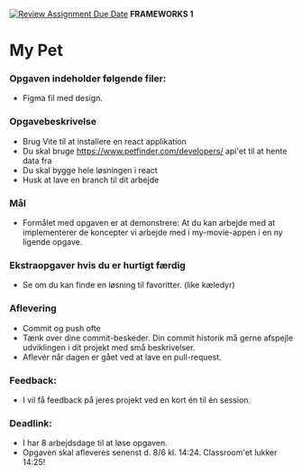 [![Review Assignment Due Date](https://classroom.github.com/assets/deadline-readme-button-24ddc0f5d75046c5622901739e7c5dd533143b0c8e959d652212380cedb1ea36.svg)](https://classroom.github.com/a/q4dgb3_H)
**FRAMEWORKS 1**

# My Pet

### **Opgaven indeholder følgende filer:**

- Figma fil med design.

### **Opgavebeskrivelse**

- Brug Vite til at installere en react applikation
- Du skal bruge https://www.petfinder.com/developers/ api'et til at hente data fra
- Du skal bygge hele løsningen i react
- Husk at lave en branch til dit arbejde

### **Mål**

- Formålet med opgaven er at demonstrere:
  At du kan arbejde med at implementerer de koncepter vi arbejde med i my-movie-appen i en ny ligende opgave.

### **Ekstraopgaver hvis du er hurtigt færdig**

- Se om du kan finde en løsning til favoritter. (like kæledyr)

### **Aflevering**

- Commit og push ofte
- Tænk over dine commit-beskeder. Din commit historik må gerne afspejle udviklingen i dit projekt med små beskrivelser.
- Aflevér når dagen er gået ved at lave en pull-request.

### **Feedback**:

- I vil få feedback på jeres projekt ved en kort én til én session.

### **Deadlink**:

- I har 8 arbejdsdage til at løse opgaven.
- Opgaven skal afleveres senenst d. 8/6 kl. 14:24. Classroom'et lukker 14:25!
